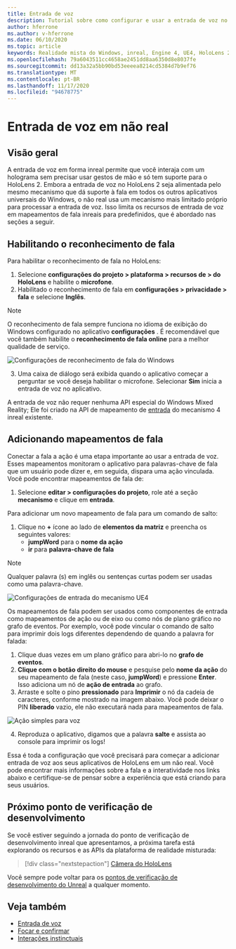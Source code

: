 ```yaml
---
title: Entrada de voz
description: Tutorial sobre como configurar e usar a entrada de voz no HoloLens 2 e no mecanismo inreal
author: hferrone
ms.author: v-hferrone
ms.date: 06/10/2020
ms.topic: article
keywords: Realidade mista do Windows, inreal, Engine 4, UE4, HoloLens 2, voz, entrada de voz, reconhecimento de fala, realidade misturada, desenvolvimento, recursos, documentação, guias, hologramas, desenvolvimento de jogos, headset de realidade misturada, headset de realidade mista do Windows, headset de realidade virtual
ms.openlocfilehash: 79a6043511cc4658ae2451dd8aa6350d8e8037fe
ms.sourcegitcommit: dd13a32a5bb90bd53eeeea8214cd5384d7b9ef76
ms.translationtype: MT
ms.contentlocale: pt-BR
ms.lasthandoff: 11/17/2020
ms.locfileid: "94678775"
---
```

# <a name="voice-input-in-unreal"></a>Entrada de voz em não real

## <a name="overview"></a>Visão geral
A entrada de voz em forma inreal permite que você interaja com um holograma sem precisar usar gestos de mão e só tem suporte para o HoloLens 2. Embora a entrada de voz no HoloLens 2 seja alimentada pelo mesmo mecanismo que dá suporte à fala em todos os outros aplicativos universais do Windows, o não real usa um mecanismo mais limitado próprio para processar a entrada de voz. Isso limita os recursos de entrada de voz em mapeamentos de fala inreais para predefinidos, que é abordado nas seções a seguir. 

## <a name="enabling-speech-recognition"></a>Habilitando o reconhecimento de fala

Para habilitar o reconhecimento de fala no HoloLens:
1. Selecione **configurações do projeto > plataforma > recursos de > do HoloLens** e habilite o **microfone**. 
2. Habilitado o reconhecimento de fala em **configurações > privacidade > fala** e selecione **Inglês**.

> [!NOTE]
> O reconhecimento de fala sempre funciona no idioma de exibição do Windows configurado no aplicativo **configurações** . É recomendável que você também habilite o **reconhecimento de fala online** para a melhor qualidade de serviço.

![Configurações de reconhecimento de fala do Windows](images/unreal/speech-recognition-settings.png)

3. Uma caixa de diálogo será exibida quando o aplicativo começar a perguntar se você deseja habilitar o microfone. Selecionar **Sim** inicia a entrada de voz no aplicativo.

A entrada de voz não requer nenhuma API especial do Windows Mixed Reality; Ele foi criado na API de mapeamento de [entrada](https://docs.unrealengine.com/Gameplay/Input/index.html) do mecanismo 4 inreal existente. 

## <a name="adding-speech-mappings"></a>Adicionando mapeamentos de fala
Conectar a fala a ação é uma etapa importante ao usar a entrada de voz. Esses mapeamentos monitoram o aplicativo para palavras-chave de fala que um usuário pode dizer e, em seguida, dispara uma ação vinculada. Você pode encontrar mapeamentos de fala de:
1. Selecione **editar > configurações do projeto**, role até a seção **mecanismo** e clique em **entrada**.

Para adicionar um novo mapeamento de fala para um comando de salto:
1. Clique no **+** ícone ao lado de **elementos da matriz** e preencha os seguintes valores:
    * **jumpWord** para o **nome da ação**
    * **ir** para **palavra-chave de fala**

> [!NOTE]
> Qualquer palavra (s) em inglês ou sentenças curtas podem ser usadas como uma palavra-chave. 

![Configurações de entrada do mecanismo UE4](images/unreal/engine-input.png)

Os mapeamentos de fala podem ser usados como componentes de entrada como mapeamentos de ação ou de eixo ou como nós de plano gráfico no grafo de eventos. Por exemplo, você pode vincular o comando de salto para imprimir dois logs diferentes dependendo de quando a palavra for falada:

1. Clique duas vezes em um plano gráfico para abri-lo no **grafo de eventos**.
2. **Clique com o botão direito do mouse** e pesquise pelo **nome da ação** do seu mapeamento de fala (neste caso, **jumpWord**) e pressione **Enter**. Isso adiciona um nó de **ação de entrada** ao grafo.
3. Arraste e solte o pino **pressionado** para **Imprimir** o nó da cadeia de caracteres, conforme mostrado na imagem abaixo. Você pode deixar o PIN **liberado** vazio, ele não executará nada para mapeamentos de fala.
 
![Ação simples para voz](images/unreal/voice-input-img-03.png)

4. Reproduza o aplicativo, digamos que a palavra **salte** e assista ao console para imprimir os logs!

Essa é toda a configuração que você precisará para começar a adicionar entrada de voz aos seus aplicativos de HoloLens em um não real. Você pode encontrar mais informações sobre a fala e a interatividade nos links abaixo e certifique-se de pensar sobre a experiência que está criando para seus usuários.

## <a name="next-development-checkpoint"></a>Próximo ponto de verificação de desenvolvimento

Se você estiver seguindo a jornada do ponto de verificação de desenvolvimento inreal que apresentamos, a próxima tarefa está explorando os recursos e as APIs da plataforma de realidade misturada: 

> [!div class="nextstepaction"]
> [Câmera do HoloLens](unreal-hololens-camera.md)

Você sempre pode voltar para os [pontos de verificação de desenvolvimento do Unreal](unreal-development-overview.md#2-core-building-blocks) a qualquer momento.

## <a name="see-also"></a>Veja também
* [Entrada de voz](../../design/voice-input.md)
* [Focar e confirmar](../../design/gaze-and-commit.md)
* [Interações instinctuais](../../design/interaction-fundamentals.md)


